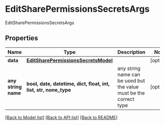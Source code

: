 # EditSharePermissionsSecretsArgs

EditSharePermissionsSecretsArgs

## Properties
Name | Type | Description | Notes
------------ | ------------- | ------------- | -------------
**data** | [**EditSharePermissionsSecretsModel**](EditSharePermissionsSecretsModel.md) |  | [optional] 
**any string name** | **bool, date, datetime, dict, float, int, list, str, none_type** | any string name can be used but the value must be the correct type | [optional]

[[Back to Model list]](../README.md#documentation-for-models) [[Back to API list]](../README.md#documentation-for-api-endpoints) [[Back to README]](../README.md)


